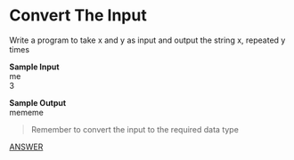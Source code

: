 # Convert The Input

Write a program to take x and y as input and output the string x, repeated y times

**Sample Input**  </br>
me </br>
3

**Sample Output** </br>
mememe

> Remember to convert the input to the required data type

[ANSWER](/Answers/00011-%20Convert%20The%20Input.py)

